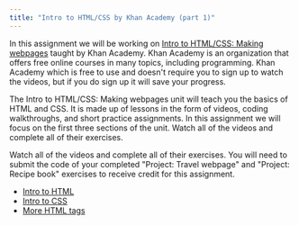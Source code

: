 ```yaml
---
title: "Intro to HTML/CSS by Khan Academy (part 1)"
---
```


In this assignment we will be working on [Intro to HTML/CSS: Making webpages](https://www.khanacademy.org/computing/computer-programming/html-css#intro-to-css) taught by Khan Academy. Khan Academy is an organization that offers free online courses in many topics, including programming. Khan Academy which is free to use and doesn't require you to sign up to watch the videos, but if you do sign up it will save your progress.

The Intro to HTML/CSS: Making webpages unit will teach you the basics of HTML and CSS. It is made up of lessons in the form of videos, coding walkthroughs, and short practice assignments. In this assignment we will focus on the first three sections of the unit. Watch all of the videos and complete all of their exercises.

Watch all of the videos and complete all of their exercises. You will need to submit the code of your completed "Project: Travel webpage" and "Project: Recipe book" exercises to receive credit for this assignment.

- [Intro to HTML](https://www.khanacademy.org/computing/computer-programming/html-css/intro-to-html/v/making-webpages-intro)
- [Intro to CSS](https://www.khanacademy.org/computing/computer-programming/html-css/intro-to-css/pt/css-basics)
- [More HTML tags](https://www.khanacademy.org/computing/computer-programming/html-css/html-tags-continued/pt/html-links)
